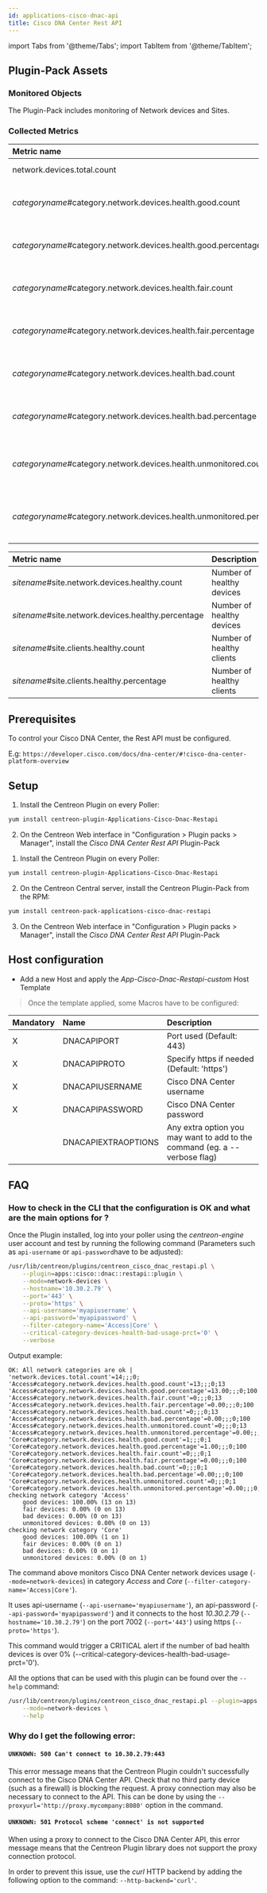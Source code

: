 ```yaml
---
id: applications-cisco-dnac-api
title: Cisco DNA Center Rest API
---
```

import Tabs from '@theme/Tabs';
import TabItem from '@theme/TabItem';


## Plugin-Pack Assets

### Monitored Objects

The Plugin-Pack includes monitoring of Network devices and Sites.

### Collected Metrics

<Tabs groupId="sync">
<TabItem value="Network-devices" label="Network-devices">

| Metric name                                                           | Description                                          | Unit |
| :-------------------------------------------------------------------- | :--------------------------------------------------- | :--- |
| network.devices.total.count                                           | Number of devices                                    |      |
| *categoryname*#category.network.devices.health.good.count             | Number of good health devices by category            |      |
| *categoryname*#category.network.devices.health.good.percentage        | Number of good health devices by category            | %    |
| *categoryname*#category.network.devices.health.fair.count             | Number of fair health devices by category            |      |
| *categoryname*#category.network.devices.health.fair.percentage        | Number of fair health devices by category            | %    |
| *categoryname*#category.network.devices.health.bad.count              | Number of bad health devices by category             |      |
| *categoryname*#category.network.devices.health.bad.percentage         | Number of bad health devices by category             | %    |
| *categoryname*#category.network.devices.health.unmonitored.count      | Number of unmonitored health devices by category     |      |
| *categoryname*#category.network.devices.health.unmonitored.percentage | Number of unmonitored health devices by category     | %    |

</TabItem>
<TabItem value="Sites" label="Sites">

| Metric name                                        | Description                | Unit |
|:-------------------------------------------------- |:-------------------------- | :--- |
| *sitename*#site.network.devices.healthy.count      | Number of healthy devices  |      |
| *sitename*#site.network.devices.healthy.percentage | Number of healthy devices  | %    |
| *sitename*#site.clients.healthy.count              | Number of healthy clients  |      |
| *sitename*#site.clients.healthy.percentage         | Number of healthy clients  | %    |

</TabItem>
</Tabs>

## Prerequisites

To control your Cisco DNA Center, the Rest API must be configured.

E.g: ```https://developer.cisco.com/docs/dna-center/#!cisco-dna-center-platform-overview```

## Setup

<Tabs groupId="sync">
<TabItem value="Online IMP Licence & IT-100 Editions" label="Online IMP Licence & IT-100 Editions">

1. Install the Centreon Plugin on every Poller:

```bash
yum install centreon-plugin-Applications-Cisco-Dnac-Restapi
```

2. On the Centreon Web interface in "Configuration > Plugin packs > Manager", install the *Cisco DNA Center Rest API* Plugin-Pack

</TabItem>
<TabItem value="Offline IMP License" label="Offline IMP License">

1. Install the Centreon Plugin on every Poller:

```bash
yum install centreon-plugin-Applications-Cisco-Dnac-Restapi
```

2. On the Centreon Central server, install the Centreon Plugin-Pack from the RPM:

```bash
yum install centreon-pack-applications-cisco-dnac-restapi
```

3. On the Centreon Web interface in "Configuration > Plugin packs > Manager", install the *Cisco DNA Center Rest API* Plugin-Pack

</TabItem>
</Tabs>

## Host configuration 

* Add a new Host and apply the *App-Cisco-Dnac-Restapi-custom* Host Template

> Once the template applied, some Macros have to be configured:

| Mandatory | Name                | Description                                                                 |
| :-------- | :------------------ | :-------------------------------------------------------------------------- |
| X         | DNACAPIPORT         | Port used (Default: 443)                                                    |
| X         | DNACAPIPROTO        | Specify https if needed (Default: 'https')                                  |
| X         | DNACAPIUSERNAME     | Cisco DNA Center username                                                   |
| X         | DNACAPIPASSWORD     | Cisco DNA Center password                                                   |
|           | DNACAPIEXTRAOPTIONS | Any extra option you may want to add to the command (eg. a --verbose flag)  |

## FAQ

### How to check in the CLI that the configuration is OK and what are the main options for ?

Once the Plugin installed, log into your poller using the *centreon-engine* user account and test by running the following command
(Parameters such as ```api-username``` or ```api-password```have to be adjusted):

```bash
/usr/lib/centreon/plugins/centreon_cisco_dnac_restapi.pl \
    --plugin=apps::cisco::dnac::restapi::plugin \
    --mode=network-devices \
    --hostname='10.30.2.79' \
    --port='443' \
    --proto='https' \
    --api-username='myapiusername' \
    --api-password='myapipassword' \
    --filter-category-name='Access|Core' \
    --critical-category-devices-health-bad-usage-prct='0' \
    --verbose
```

Output example:
```
OK: All network categories are ok | 'network.devices.total.count'=14;;;0; 'Access#category.network.devices.health.good.count'=13;;;0;13 'Access#category.network.devices.health.good.percentage'=13.00;;;0;100 'Access#category.network.devices.health.fair.count'=0;;;0;13 'Access#category.network.devices.health.fair.percentage'=0.00;;;0;100 'Access#category.network.devices.health.bad.count'=0;;;0;13 'Access#category.network.devices.health.bad.percentage'=0.00;;;0;100 'Access#category.network.devices.health.unmonitored.count'=0;;;0;13 'Access#category.network.devices.health.unmonitored.percentage'=0.00;;;0;100 'Core#category.network.devices.health.good.count'=1;;;0;1 'Core#category.network.devices.health.good.percentage'=1.00;;;0;100 'Core#category.network.devices.health.fair.count'=0;;;0;1 'Core#category.network.devices.health.fair.percentage'=0.00;;;0;100 'Core#category.network.devices.health.bad.count'=0;;;0;1 'Core#category.network.devices.health.bad.percentage'=0.00;;;0;100 'Core#category.network.devices.health.unmonitored.count'=0;;;0;1 'Core#category.network.devices.health.unmonitored.percentage'=0.00;;;0;100
checking network category 'Access'
    good devices: 100.00% (13 on 13)
    fair devices: 0.00% (0 on 13)
    bad devices: 0.00% (0 on 13)
    unmonitored devices: 0.00% (0 on 13)
checking network category 'Core'
    good devices: 100.00% (1 on 1)
    fair devices: 0.00% (0 on 1)
    bad devices: 0.00% (0 on 1)
    unmonitored devices: 0.00% (0 on 1)
```

The command above monitors Cisco DNA Center network devices usage  (```--mode=network-devices```) in category *Access* and *Core* (```--filter-category-name='Access|Core'```).

It uses api-username (```--api-username='myapiusername'```), an api-password (```--api-password='myapipassword'```)
and it connects to the host _10.30.2.79_ (```--hostname='10.30.2.79'```)
on the port 7002 (```--port='443'```) using https (```--proto='https'```).

This command would trigger a CRITICAL alert if the number of bad health devices is over 0% (--critical-category-devices-health-bad-usage-prct='0').

All the options that can be used with this plugin can be found over the ```--help``` command:

```bash
/usr/lib/centreon/plugins/centreon_cisco_dnac_restapi.pl --plugin=apps::cisco::dnac::restapi::plugin \
    --mode=network-devices \
    --help
```

### Why do I get the following error: 

#### ```UNKNOWN: 500 Can't connect to 10.30.2.79:443```

This error message means that the Centreon Plugin couldn't successfully connect to the Cisco DNA Center API.
Check that no third party device (such as a firewall) is blocking the request.
A proxy connection may also be necessary to connect to the API. This can be done by using the ```--proxyurl='http://proxy.mycompany:8080'``` option in the command.

#### ```UNKNOWN: 501 Protocol scheme 'connect' is not supported```

When using a proxy to connect to the Cisco DNA Center API, this error message means that the Centreon Plugin library does not support
the proxy connection protocol.

In order to prevent this issue, use the *curl* HTTP backend by adding the following option to the command: ```--http-backend='curl'```.
